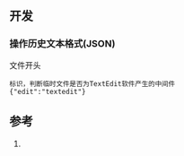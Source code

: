 
## 开发

### 操作历史文本格式(JSON)
文件开头
~~~
标识，判断临时文件是否为TextEdit软件产生的中间件
{"edit":"textedit"}
~~~

## 参考
1. []()